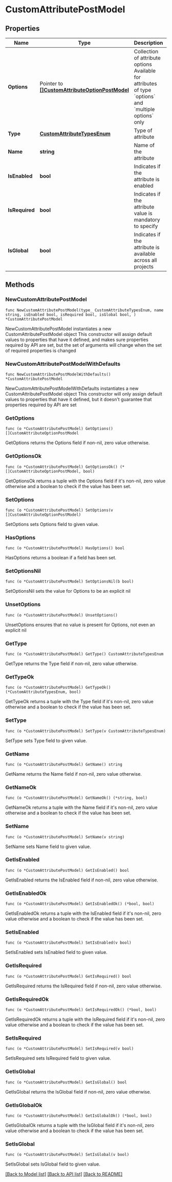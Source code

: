 # CustomAttributePostModel

## Properties

Name | Type | Description | Notes
------------ | ------------- | ------------- | -------------
**Options** | Pointer to [**[]CustomAttributeOptionPostModel**](CustomAttributeOptionPostModel.md) | Collection of attribute options   Available for attributes of type &#x60;options&#x60; and &#x60;multiple options&#x60; only | [optional] 
**Type** | [**CustomAttributeTypesEnum**](CustomAttributeTypesEnum.md) | Type of attribute | 
**Name** | **string** | Name of the attribute | 
**IsEnabled** | **bool** | Indicates if the attribute is enabled | 
**IsRequired** | **bool** | Indicates if the attribute value is mandatory to specify | 
**IsGlobal** | **bool** | Indicates if the attribute is available across all projects | 

## Methods

### NewCustomAttributePostModel

`func NewCustomAttributePostModel(type_ CustomAttributeTypesEnum, name string, isEnabled bool, isRequired bool, isGlobal bool, ) *CustomAttributePostModel`

NewCustomAttributePostModel instantiates a new CustomAttributePostModel object
This constructor will assign default values to properties that have it defined,
and makes sure properties required by API are set, but the set of arguments
will change when the set of required properties is changed

### NewCustomAttributePostModelWithDefaults

`func NewCustomAttributePostModelWithDefaults() *CustomAttributePostModel`

NewCustomAttributePostModelWithDefaults instantiates a new CustomAttributePostModel object
This constructor will only assign default values to properties that have it defined,
but it doesn't guarantee that properties required by API are set

### GetOptions

`func (o *CustomAttributePostModel) GetOptions() []CustomAttributeOptionPostModel`

GetOptions returns the Options field if non-nil, zero value otherwise.

### GetOptionsOk

`func (o *CustomAttributePostModel) GetOptionsOk() (*[]CustomAttributeOptionPostModel, bool)`

GetOptionsOk returns a tuple with the Options field if it's non-nil, zero value otherwise
and a boolean to check if the value has been set.

### SetOptions

`func (o *CustomAttributePostModel) SetOptions(v []CustomAttributeOptionPostModel)`

SetOptions sets Options field to given value.

### HasOptions

`func (o *CustomAttributePostModel) HasOptions() bool`

HasOptions returns a boolean if a field has been set.

### SetOptionsNil

`func (o *CustomAttributePostModel) SetOptionsNil(b bool)`

 SetOptionsNil sets the value for Options to be an explicit nil

### UnsetOptions
`func (o *CustomAttributePostModel) UnsetOptions()`

UnsetOptions ensures that no value is present for Options, not even an explicit nil
### GetType

`func (o *CustomAttributePostModel) GetType() CustomAttributeTypesEnum`

GetType returns the Type field if non-nil, zero value otherwise.

### GetTypeOk

`func (o *CustomAttributePostModel) GetTypeOk() (*CustomAttributeTypesEnum, bool)`

GetTypeOk returns a tuple with the Type field if it's non-nil, zero value otherwise
and a boolean to check if the value has been set.

### SetType

`func (o *CustomAttributePostModel) SetType(v CustomAttributeTypesEnum)`

SetType sets Type field to given value.


### GetName

`func (o *CustomAttributePostModel) GetName() string`

GetName returns the Name field if non-nil, zero value otherwise.

### GetNameOk

`func (o *CustomAttributePostModel) GetNameOk() (*string, bool)`

GetNameOk returns a tuple with the Name field if it's non-nil, zero value otherwise
and a boolean to check if the value has been set.

### SetName

`func (o *CustomAttributePostModel) SetName(v string)`

SetName sets Name field to given value.


### GetIsEnabled

`func (o *CustomAttributePostModel) GetIsEnabled() bool`

GetIsEnabled returns the IsEnabled field if non-nil, zero value otherwise.

### GetIsEnabledOk

`func (o *CustomAttributePostModel) GetIsEnabledOk() (*bool, bool)`

GetIsEnabledOk returns a tuple with the IsEnabled field if it's non-nil, zero value otherwise
and a boolean to check if the value has been set.

### SetIsEnabled

`func (o *CustomAttributePostModel) SetIsEnabled(v bool)`

SetIsEnabled sets IsEnabled field to given value.


### GetIsRequired

`func (o *CustomAttributePostModel) GetIsRequired() bool`

GetIsRequired returns the IsRequired field if non-nil, zero value otherwise.

### GetIsRequiredOk

`func (o *CustomAttributePostModel) GetIsRequiredOk() (*bool, bool)`

GetIsRequiredOk returns a tuple with the IsRequired field if it's non-nil, zero value otherwise
and a boolean to check if the value has been set.

### SetIsRequired

`func (o *CustomAttributePostModel) SetIsRequired(v bool)`

SetIsRequired sets IsRequired field to given value.


### GetIsGlobal

`func (o *CustomAttributePostModel) GetIsGlobal() bool`

GetIsGlobal returns the IsGlobal field if non-nil, zero value otherwise.

### GetIsGlobalOk

`func (o *CustomAttributePostModel) GetIsGlobalOk() (*bool, bool)`

GetIsGlobalOk returns a tuple with the IsGlobal field if it's non-nil, zero value otherwise
and a boolean to check if the value has been set.

### SetIsGlobal

`func (o *CustomAttributePostModel) SetIsGlobal(v bool)`

SetIsGlobal sets IsGlobal field to given value.



[[Back to Model list]](../README.md#documentation-for-models) [[Back to API list]](../README.md#documentation-for-api-endpoints) [[Back to README]](../README.md)


